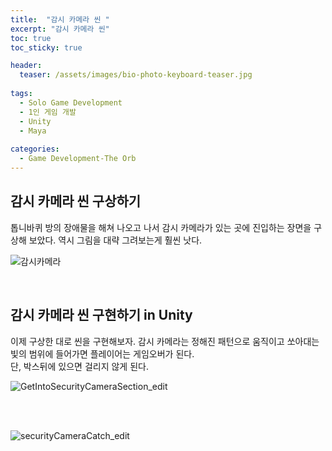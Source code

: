 ```yaml
---
title:  "감시 카메라 씬 "
excerpt: "감시 카메라 씬"
toc: true
toc_sticky: true

header:
  teaser: /assets/images/bio-photo-keyboard-teaser.jpg
  
tags:
  - Solo Game Development
  - 1인 게임 개발
  - Unity
  - Maya
  
categories:
  - Game Development-The Orb
---
```

## 감시 카메라 씬 구상하기

톱니바퀴 방의 장애물을 해쳐 나오고 나서 감시 카메라가 있는 곳에 진입하는 장면을 구상해 보았다. 역시 그림을 대략 그려보는게 훨씬 낫다. <br>

![감시카메라](https://user-images.githubusercontent.com/73280175/104845918-3d28b880-591b-11eb-9e41-c2ed437fd078.jpg)

<br>

## 감시 카메라 씬 구현하기 in Unity

이제 구상한 대로 씬을 구현해보자. 감시 카메라는 정해진 패턴으로 움직이고 쏘아대는 빛의 범위에 들어가면 플레이어는 게임오버가 된다.<br>
단, 박스뒤에 있으면 걸리지 않게 된다.

![GetIntoSecurityCameraSection_edit](https://user-images.githubusercontent.com/73280175/104845925-44e85d00-591b-11eb-8b05-52de29fa9220.gif)

<br><br>

![securityCameraCatch_edit](https://user-images.githubusercontent.com/73280175/104845931-47e34d80-591b-11eb-8d06-e4199fa326fc.gif)


